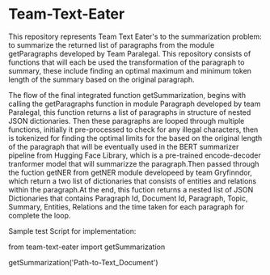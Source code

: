 # Team-Text-Eater

This repository represents Team Text Eater's to the summarization problem: to summarize the returned list of paragraphs from the module getParagraphs developed by Team Paralegal. This repository consists of functions that will each be used the transformation of the paragraph to summary, these include finding an optimal maximum and minimum token length of the summary based on the original paragraph.   

The flow of the final integrated function getSummarization, begins with calling the getParagraphs function in module Paragraph developed by team Paralegal, this function returns a list of paragraphs in structure of nested JSON dictionaries. Then these paragraphs are looped through multiple functions, initially it pre-processed to check for any illegal characters, then is tokenized for finding the optimal limits for the based on the original length of the paragraph that will be eventually used in the BERT summarizer pipeline from Hugging Face Library, which is a pre-trained encode-decoder tranformer model that will summarizze the paragraph.Then passed through the fuction getNER from getNER module developeed by team Gryfinndor, which return a two list of dictionaries that consists of entities and relations within the paragraph.At the end, this fuction returns a nested list of JSON Dictionaries that contains Paragraph Id, Document Id, Paragraph, Topic, Summary, Entities, Relations and the time taken for each paragraph for complete the loop.

Sample test Script for implementation:

from team-text-eater import getSummarization

getSummarization('Path-to-Text_Document')

